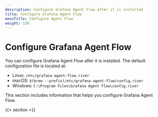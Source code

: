 ```yaml
---
description: Configure Grafana Agent Flow after it is installed
title: Configure Grafana Agent Flow
menuTitle: Configure Agent Flow
weight: 150
---
```


# Configure Grafana Agent Flow

You can configure Grafana Agent Flow after it is installed. The default configuration file is located at:

* Linux: `/etc/grafana-agent-flow.river`
* macOS: `$(brew --prefix)/etc/grafana-agent-flow/config.river`
* Windows: `C:\Program Files\Grafana Agent Flow\config.river`

This section includes information that helps you configure Grafana Agent Flow.

{{< section >}}
